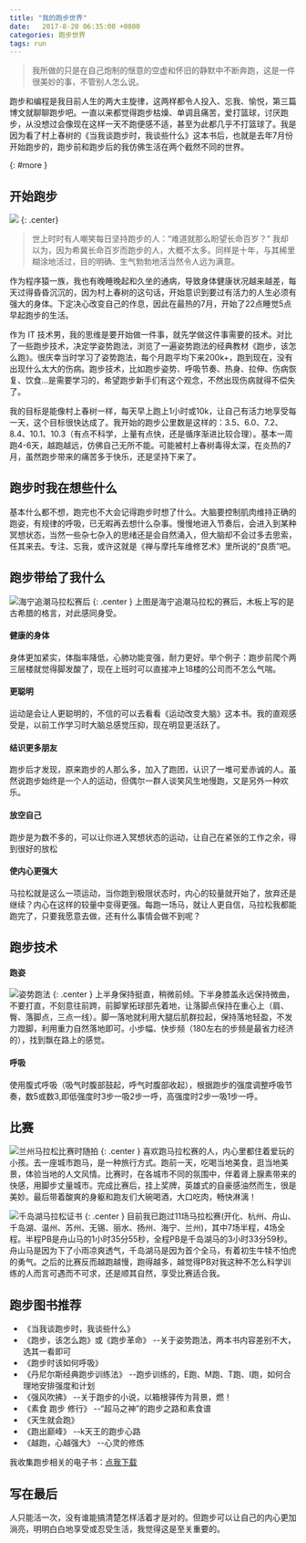 ```yaml
---
title: "我的跑步世界"
date:   2017-8-20 06:35:00 +0800
categories: 跑步世界 
tags: run
---
```


>我所做的只是在自己炮制的惬意的空虚和怀旧的静默中不断奔跑，这是一件很美妙的事，不管别人怎么说。

跑步和编程是我目前人生的两大主旋律，这两样都令人投入、忘我、愉悦，第三篇博文就聊聊跑步吧。一直以来都觉得跑步枯燥、单调且痛苦，爱打篮球，讨厌跑步，从没想过会像现在这样一天不跑便感不适，甚至为此都几乎不打篮球了。我是因为看了村上春树的《当我谈跑步时，我谈些什么》这本书后，也就是去年7月份开始跑步的，跑步前和跑步后的我仿佛生活在两个截然不同的世界。
<!--more-->
[](){: #more }

## 开始跑步
![](/assets/images/chunshangchunshu.jpg)
{: .center}
>世上时时有人嘲笑每日坚持跑步的人：“难道就那么盼望长命百岁？” 我却以为，因为希冀长命百岁而跑步的人，大概不太多。同样是十年，与其稀里糊涂地活过，目的明确、生气勃勃地活当然令人远为满意。

作为程序猿一族，我也有晚睡晚起和久坐的通病，导致身体健康状况越来越差，每天过得昏昏沉沉的，因为村上春树的这句话，开始意识到要过有活力的人生必须有强大的身体。下定决心改变自己的作息，因此在最热的7月，开始了22点睡觉5点早起跑步的生活。

作为 IT 技术男，我的思维是要开始做一件事，就先学做这件事需要的技术。对比了一些跑步技术，决定学姿势跑法，浏览了一遍姿势跑法的经典教材《跑步，该怎么跑》。很庆幸当时学习了姿势跑法，每个月跑平均下来200k+，跑到现在，没有出现什么太大的伤病。跑步技术，比如跑步姿势、呼吸节奏、热身、拉伸、伤病恢复、饮食...是需要学习的，希望跑步新手们有这个观念，不然出现伤病就得不偿失了。

我的目标是能像村上春树一样，每天早上跑上1小时或10k，让自己有活力地享受每一天，这个目标很快达成了。我开始的跑步公里数是这样的：3.5、6.0、7.2、8.4、10.1、10.3（有点不科学，上量有点快，还是循序渐进比较合理）。基本一周跑4-6天，越跑越远，仿佛自己无所不能。可能被村上春树毒得太深，在炎热的7月，虽然跑步带来的痛苦多于快乐，还是坚持下来了。

## 跑步时我在想些什么
基本什么都不想，跑完也不大会记得跑步时想了什么。大脑要控制肌肉维持正确的跑姿，有规律的呼吸，已无暇再去想什么杂事。慢慢地进入节奏后，会进入到某种冥想状态，当然一些杂七杂入的思绪还是会自然涌入，但大脑却不会过多去思索，任其来去。专注、忘我，或许这就是《禅与摩托车维修艺术》里所说的“良质”吧。

## 跑步带给了我什么
![海宁追潮马拉松赛后](/assets/images/haining.png)
{: .center }
上图是海宁追潮马拉松的赛后，木板上写的是古希腊的格言，对此感同身受。
#### 健康的身体
身体更加紧实，体脂率降低，心肺功能变强，耐力更好。举个例子：跑步前爬个两三层楼就觉得脚发酸了，现在上班时可以直接冲上18楼的公司而不怎么气喘。
#### 更聪明
运动是会让人更聪明的，不信的可以去看看《运动改变大脑》这本书。我的直观感受是，以前工作学习时大脑总感觉压抑，现在明显更活跃了。
#### 结识更多朋友
跑步后才发现，原来跑步的人那么多，加入了跑团，认识了一堆可爱赤诚的人。虽然说跑步始终是一个人的运动，但偶尔一群人谈笑风生地慢跑，又是另外一种欢乐。
#### 放空自己
跑步是为数不多的，可以让你进入冥想状态的运动，让自己在紧张的工作之余，得到很好的放松
#### 使内心更强大
马拉松就是这么一项运动，当你跑到极限状态时，内心的较量就开始了，放弃还是继续？内心在这样的较量中变得更强。每跑一场马，就让人更自信，马拉松我都能跑完了，只要我愿意去做，还有什么事情会做不到呢？

## 跑步技术
#### 跑姿
![姿势跑法](/assets/images/post_method.jpg)
{: .center }
上半身保持挺直，稍微前倾。下半身膝盖永远保持微曲，不要打直，不刻意往前跨，前脚掌拓球部先着地，让落脚点保持在重心上（肩、臀、落脚点，三点一线）。脚一落地就利用大腿后肌群拉起，保持落地轻盈，不发力蹬脚，利用重力自然落地即可。小步幅、快步频（180左右的步频是最省力经济的），找到飘在路上的感觉。
#### 呼吸
使用腹式呼吸（吸气时腹部鼓起，呼气时腹部收起），根据跑步的强度调整呼吸节奏，数5或数3,即低强度时3步一吸2步一呼，高强度时2步一吸1步一呼。

## 比赛
![兰州马拉松比赛时随拍](/assets/images/lanzhou.png)
{: .center }
喜欢跑马拉松赛的人，内心里都住着爱玩的小孩。去一座城市跑马，是一种旅行方式。跑前一天，吃喝当地美食，逛当地美景，体验当地的人文风情。比赛时，在各城市不同的氛围中，伴着肾上腺素带来的快感，用脚步丈量城市。完成比赛后，挂上奖牌，英雄式的自豪感油然而生，很是美妙。最后带着酸爽的身躯和跑友们大碗喝酒，大口吃肉，畅快淋漓！

![千岛湖马拉松证书](/assets/images/qiandaohu.png)
{: .center }
目前我已跑过11场马拉松赛(开化、杭州、舟山、千岛湖、温州、苏州、无锡、丽水、扬州、海宁、兰州)，其中7场半程，4场全程。半程PB是舟山马的1小时35分55秒，全程PB是千岛湖马的3小时33分59秒。舟山马是因为下了小雨凉爽透气，千岛湖马是因为首个全马，有着初生牛犊不怕虎的勇气。之后的比赛反而越跑越慢，跑得越多，越觉得PB对我这种不怎么科学训练的人而言可遇而不可求，还是顺其自然，享受比赛适合我。


## 跑步图书推荐
* 《当我谈跑步时，我谈些什么》
* 《跑步，该怎么跑》或《跑步革命》 --关于姿势跑法，两本书内容差别不大，选其一看即可
* 《跑步时该如何呼吸》
* 《丹尼尔斯经典跑步训练法》 --跑步训练的，E跑、M跑、T跑、I跑，如何合理地安排强度和计划
* 《强风吹拂》 --关于跑步的小说，以箱根驿传为背景，燃！
* 《素食 跑步 修行》  --“超马之神”的跑步之路和素食谱
* 《天生就会跑》 
* 《跑出巅峰》 --k天王的跑步心路
* 《越跑，心越强大》 --心灵的修炼

我收集跑步相关的电子书：[点我下载](https://pan.baidu.com/s/1i4XhNNJ)

## 写在最后
人只能活一次，没有谁能搞清楚怎样活着才是对的。但跑步可以让自己的内心更加淌亮，明明白白地享受或忍受生活，我觉得这是至关重要的。
